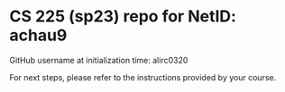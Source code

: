 # CS 225 (sp23) repo for NetID: achau9

GitHub username at initialization time: alirc0320

For next steps, please refer to the instructions provided by your course.
